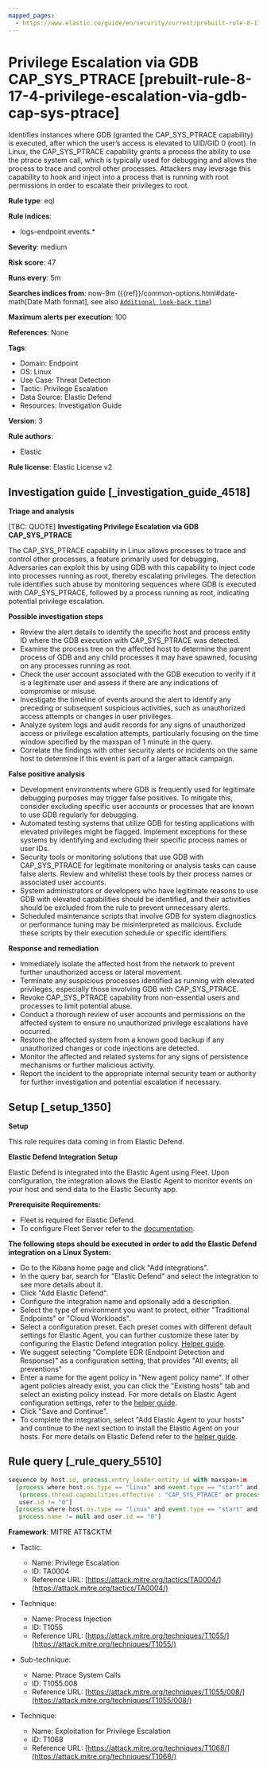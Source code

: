 ```yaml
---
mapped_pages:
  - https://www.elastic.co/guide/en/security/current/prebuilt-rule-8-17-4-privilege-escalation-via-gdb-cap-sys-ptrace.html
---
```


# Privilege Escalation via GDB CAP_SYS_PTRACE [prebuilt-rule-8-17-4-privilege-escalation-via-gdb-cap-sys-ptrace]

Identifies instances where GDB (granted the CAP_SYS_PTRACE capability) is executed, after which the user’s access is elevated to UID/GID 0 (root). In Linux, the CAP_SYS_PTRACE capability grants a process the ability to use the ptrace system call, which is typically used for debugging and allows the process to trace and control other processes. Attackers may leverage this capability to hook and inject into a process that is running with root permissions in order to escalate their privileges to root.

**Rule type**: eql

**Rule indices**:

* logs-endpoint.events.*

**Severity**: medium

**Risk score**: 47

**Runs every**: 5m

**Searches indices from**: now-9m ({{ref}}/common-options.html#date-math[Date Math format], see also [`Additional look-back time`](docs-content://solutions/security/detect-and-alert/create-detection-rule.md#rule-schedule))

**Maximum alerts per execution**: 100

**References**: None

**Tags**:

* Domain: Endpoint
* OS: Linux
* Use Case: Threat Detection
* Tactic: Privilege Escalation
* Data Source: Elastic Defend
* Resources: Investigation Guide

**Version**: 3

**Rule authors**:

* Elastic

**Rule license**: Elastic License v2

## Investigation guide [_investigation_guide_4518]

**Triage and analysis**

[TBC: QUOTE]
**Investigating Privilege Escalation via GDB CAP_SYS_PTRACE**

The CAP_SYS_PTRACE capability in Linux allows processes to trace and control other processes, a feature primarily used for debugging. Adversaries can exploit this by using GDB with this capability to inject code into processes running as root, thereby escalating privileges. The detection rule identifies such abuse by monitoring sequences where GDB is executed with CAP_SYS_PTRACE, followed by a process running as root, indicating potential privilege escalation.

**Possible investigation steps**

* Review the alert details to identify the specific host and process entity ID where the GDB execution with CAP_SYS_PTRACE was detected.
* Examine the process tree on the affected host to determine the parent process of GDB and any child processes it may have spawned, focusing on any processes running as root.
* Check the user account associated with the GDB execution to verify if it is a legitimate user and assess if there are any indications of compromise or misuse.
* Investigate the timeline of events around the alert to identify any preceding or subsequent suspicious activities, such as unauthorized access attempts or changes in user privileges.
* Analyze system logs and audit records for any signs of unauthorized access or privilege escalation attempts, particularly focusing on the time window specified by the maxspan of 1 minute in the query.
* Correlate the findings with other security alerts or incidents on the same host to determine if this event is part of a larger attack campaign.

**False positive analysis**

* Development environments where GDB is frequently used for legitimate debugging purposes may trigger false positives. To mitigate this, consider excluding specific user accounts or processes that are known to use GDB regularly for debugging.
* Automated testing systems that utilize GDB for testing applications with elevated privileges might be flagged. Implement exceptions for these systems by identifying and excluding their specific process names or user IDs.
* Security tools or monitoring solutions that use GDB with CAP_SYS_PTRACE for legitimate monitoring or analysis tasks can cause false alerts. Review and whitelist these tools by their process names or associated user accounts.
* System administrators or developers who have legitimate reasons to use GDB with elevated capabilities should be identified, and their activities should be excluded from the rule to prevent unnecessary alerts.
* Scheduled maintenance scripts that involve GDB for system diagnostics or performance tuning may be misinterpreted as malicious. Exclude these scripts by their execution schedule or specific identifiers.

**Response and remediation**

* Immediately isolate the affected host from the network to prevent further unauthorized access or lateral movement.
* Terminate any suspicious processes identified as running with elevated privileges, especially those involving GDB with CAP_SYS_PTRACE.
* Revoke CAP_SYS_PTRACE capability from non-essential users and processes to limit potential abuse.
* Conduct a thorough review of user accounts and permissions on the affected system to ensure no unauthorized privilege escalations have occurred.
* Restore the affected system from a known good backup if any unauthorized changes or code injections are detected.
* Monitor the affected and related systems for any signs of persistence mechanisms or further malicious activity.
* Report the incident to the appropriate internal security team or authority for further investigation and potential escalation if necessary.


## Setup [_setup_1350]

**Setup**

This rule requires data coming in from Elastic Defend.

**Elastic Defend Integration Setup**

Elastic Defend is integrated into the Elastic Agent using Fleet. Upon configuration, the integration allows the Elastic Agent to monitor events on your host and send data to the Elastic Security app.

**Prerequisite Requirements:**

* Fleet is required for Elastic Defend.
* To configure Fleet Server refer to the [documentation](docs-content://reference/ingestion-tools/fleet/fleet-server.md).

**The following steps should be executed in order to add the Elastic Defend integration on a Linux System:**

* Go to the Kibana home page and click "Add integrations".
* In the query bar, search for "Elastic Defend" and select the integration to see more details about it.
* Click "Add Elastic Defend".
* Configure the integration name and optionally add a description.
* Select the type of environment you want to protect, either "Traditional Endpoints" or "Cloud Workloads".
* Select a configuration preset. Each preset comes with different default settings for Elastic Agent, you can further customize these later by configuring the Elastic Defend integration policy. [Helper guide](docs-content://solutions/security/configure-elastic-defend/configure-an-integration-policy-for-elastic-defend.md).
* We suggest selecting "Complete EDR (Endpoint Detection and Response)" as a configuration setting, that provides "All events; all preventions"
* Enter a name for the agent policy in "New agent policy name". If other agent policies already exist, you can click the "Existing hosts" tab and select an existing policy instead. For more details on Elastic Agent configuration settings, refer to the [helper guide](docs-content://reference/ingestion-tools/fleet/agent-policy.md).
* Click "Save and Continue".
* To complete the integration, select "Add Elastic Agent to your hosts" and continue to the next section to install the Elastic Agent on your hosts. For more details on Elastic Defend refer to the [helper guide](docs-content://solutions/security/configure-elastic-defend/install-elastic-defend.md).


## Rule query [_rule_query_5510]

```js
sequence by host.id, process.entry_leader.entity_id with maxspan=1m
  [process where host.os.type == "linux" and event.type == "start" and event.action == "exec" and process.name == "gdb" and
   (process.thread.capabilities.effective : "CAP_SYS_PTRACE" or process.thread.capabilities.permitted : "CAP_SYS_PTRACE") and
   user.id != "0"]
  [process where host.os.type == "linux" and event.type == "start" and event.action == "exec" and
   process.name != null and user.id == "0"]
```

**Framework**: MITRE ATT&CKTM

* Tactic:

    * Name: Privilege Escalation
    * ID: TA0004
    * Reference URL: [https://attack.mitre.org/tactics/TA0004/](https://attack.mitre.org/tactics/TA0004/)

* Technique:

    * Name: Process Injection
    * ID: T1055
    * Reference URL: [https://attack.mitre.org/techniques/T1055/](https://attack.mitre.org/techniques/T1055/)

* Sub-technique:

    * Name: Ptrace System Calls
    * ID: T1055.008
    * Reference URL: [https://attack.mitre.org/techniques/T1055/008/](https://attack.mitre.org/techniques/T1055/008/)

* Technique:

    * Name: Exploitation for Privilege Escalation
    * ID: T1068
    * Reference URL: [https://attack.mitre.org/techniques/T1068/](https://attack.mitre.org/techniques/T1068/)



